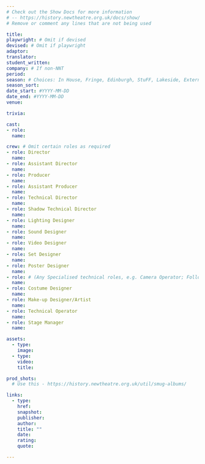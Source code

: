 ```yaml
---
# Check out the Show Docs for more information
# -- https://history.newtheatre.org.uk/docs/show/
# Remove or comment any lines that are not being used

title:
playwright: # Omit if devised
devised: # Omit if playwright
adaptor:
translator:
student_written:
company: # If non-NNT
period:
season: # Choices: In House, Fringe, Edinburgh, StuFF, Lakeside, External and Postgrads
season_sort:
date_start: #YYYY-MM-DD
date_end: #YYYY-MM-DD
venue:

trivia:

cast:
- role:
  name:

crew: # Omit certain roles as required
- role: Director
  name:
- role: Assistant Director 
  name:
- role: Producer
  name:
- role: Assistant Producer
  name:
- role: Technical Director 
  name:
- role: Shadow Technical Director
  name:
- role: Lighting Designer 
  name:
- role: Sound Designer 
  name:
- role: Video Designer 
  name:
- role: Set Designer 
  name:
- role: Poster Designer 
  name:
- role: # (Any Specialised technical roles, e.g. Camera Operator; Followspot Operator etc.) 
  name:
- role: Costume Designer 
  name:
- role: Make-up Designer/Artist
  name:
- role: Technical Operator 
  name:
- role: Stage Manager 
  name:

assets:
  - type:
    image:
  - type:
    video:
    title:

prod_shots:
  # Use this - https://history.newtheatre.org.uk/util/smug-albums/

links:
  - type:
    href:
    snapshot:
    publisher:
    author:
    title: ""
    date:
    rating:
    quote:

---
```


<!-- Insert the show summary here -->

